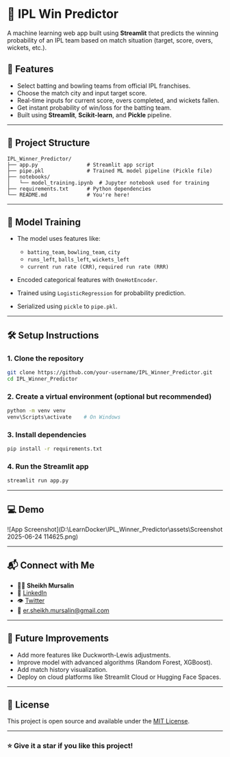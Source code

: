 # 🏏 IPL Win Predictor

A machine learning web app built using **Streamlit** that predicts the winning probability of an IPL team based on match situation (target, score, overs, wickets, etc.).

## 🚀 Features

* Select batting and bowling teams from official IPL franchises.
* Choose the match city and input target score.
* Real-time inputs for current score, overs completed, and wickets fallen.
* Get instant probability of win/loss for the batting team.
* Built using **Streamlit**, **Scikit-learn**, and **Pickle** pipeline.

---

## 📁 Project Structure

```
IPL_Winner_Predictor/
├── app.py                # Streamlit app script
├── pipe.pkl              # Trained ML model pipeline (Pickle file)
├── notebooks/
│   └── model_training.ipynb  # Jupyter notebook used for training
├── requirements.txt      # Python dependencies
└── README.md             # You're here!
```

---

## 🧠 Model Training

* The model uses features like:

  * `batting_team`, `bowling_team`, `city`
  * `runs_left`, `balls_left`, `wickets_left`
  * `current run rate (CRR)`, `required run rate (RRR)`
* Encoded categorical features with `OneHotEncoder`.
* Trained using `LogisticRegression` for probability prediction.
* Serialized using `pickle` to `pipe.pkl`.

---

## 🛠️ Setup Instructions

### 1. Clone the repository

```bash
git clone https://github.com/your-username/IPL_Winner_Predictor.git
cd IPL_Winner_Predictor
```

### 2. Create a virtual environment (optional but recommended)

```bash
python -m venv venv
venv\Scripts\activate    # On Windows
```

### 3. Install dependencies

```bash
pip install -r requirements.txt
```

### 4. Run the Streamlit app

```bash
streamlit run app.py
```

---

## 💻 Demo

![App Screenshot](D:\LearnDocker\IPL_Winner_Predictor\assets\Screenshot 2025-06-24 114625.png)

---

## 📬 Connect with Me

* 🧑‍💻 **Sheikh Mursalin**
* 🔗 [LinkedIn](https://www.linkedin.com/in/sheikh-mursalin-bb4bb9227/)
* 👁️ [Twitter](https://x.com/Sheikh_Mursu)
* 📧 [er.sheikh.mursalin@gmail.com](mailto:er.sheikh.mursalin@gmail.com)

---

## 📌 Future Improvements

* Add more features like Duckworth-Lewis adjustments.
* Improve model with advanced algorithms (Random Forest, XGBoost).
* Add match history visualization.
* Deploy on cloud platforms like Streamlit Cloud or Hugging Face Spaces.

---

## 📝 License

This project is open source and available under the [MIT License](LICENSE).

---

### ⭐️ Give it a star if you like this project!
